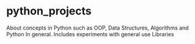 # python_projects
About concepts in Python such as OOP, Data Structures, Algorithms and Python In general. Includes experiments with general use Libraries
